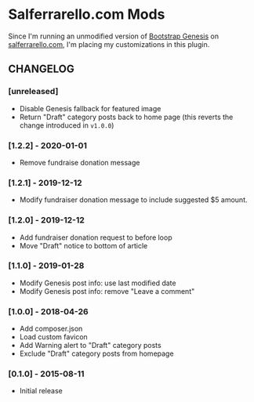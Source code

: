 Salferrarello.com Mods
======================

Since I'm running an unmodified version of
[Bootstrap Genesis](http://ironcodestudio.com/bootstrap-genesis-theme/)
on [salferrarello.com](salferrarello.com), I'm placing my customizations
in this plugin.

CHANGELOG
---------
### [unreleased]
- Disable Genesis fallback for featured image
- Return "Draft" category posts back to home page (this reverts the change introduced in `v1.0.0`)

### [1.2.2] - 2020-01-01
- Remove fundraise donation message

### [1.2.1] - 2019-12-12
- Modify fundraiser donation message to include suggested $5 amount.

### [1.2.0] - 2019-12-12
- Add fundraiser donation request to before loop
- Move "Draft" notice to bottom of article

### [1.1.0] - 2019-01-28
- Modify Genesis post info: use last modified date
- Modify Genesis post info: remove "Leave a comment"

### [1.0.0] - 2018-04-26
- Add composer.json
- Load custom favicon
- Add Warning alert to "Draft" category posts
- Exclude "Draft" category posts from homepage

### [0.1.0] - 2015-08-11
- Initial release
